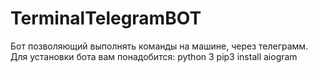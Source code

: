 # TerminalTelegramBOT
Бот позволяющий выполнять команды на машине, через телеграмм.
Для установки бота вам понадобится:
python 3
pip3 install aiogram
